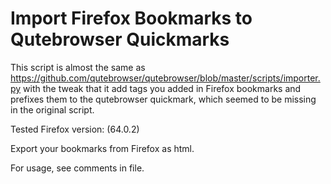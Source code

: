 Import Firefox Bookmarks to Qutebrowser Quickmarks
================================================== 

This script is almost the same as
https://github.com/qutebrowser/qutebrowser/blob/master/scripts/importer.py with
the tweak that it add tags you added in Firefox bookmarks and prefixes them to
the qutebrowser quickmark, which seemed to be missing in the original script.

Tested Firefox version: (64.0.2)

Export your bookmarks from Firefox as html.

For usage, see comments in file.
